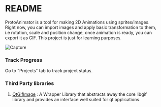 # README #
ProtoAnimator is a tool for making 2D Animations using sprites/images. Right now, you can import images and apply basic transformation to them, i.e rotation, scale and position change, once animation is ready, you can export it as GIF. This project is just for learning purposes.

![Capture](https://user-images.githubusercontent.com/15817196/93143510-bdd56f00-f705-11ea-99b7-2e97a0010e03.PNG)

### Track Progress ###
Go to "Projects" tab to track project status.

### Third Party libraries ###
1. [QtGifImage](https://github.com/dbzhang800/QtGifImage) : A Wrapper Library that abstracts away the core libgif library and provides an interface well suited for qt applications
